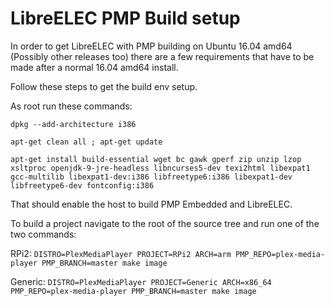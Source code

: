 # LibreELEC PMP Build setup

In order to get LibreELEC with PMP building on Ubuntu 16.04 amd64 (Possibly other releases too) there are a few requirements that have to be made after a normal 16.04 amd64 install.

Follow these steps to get the build env setup.

As root run these commands:

`dpkg --add-architecture i386`

`apt-get clean all ; apt-get update`

`apt-get install build-essential wget bc gawk gperf zip unzip lzop xsltproc openjdk-9-jre-headless libncurses5-dev texi2html libexpat1 gcc-multilib libexpat1-dev:i386 libfreetype6:i386 libexpat1-dev libfreetype6-dev fontconfig:i386`

That should enable the host to build PMP Embedded and LibreELEC.

To build a project navigate to the root of the source tree and run one of the two commands:

RPi2: `DISTRO=PlexMediaPlayer PROJECT=RPi2 ARCH=arm PMP_REPO=plex-media-player PMP_BRANCH=master make image`

Generic: `DISTRO=PlexMediaPlayer PROJECT=Generic ARCH=x86_64 PMP_REPO=plex-media-player PMP_BRANCH=master make image`
